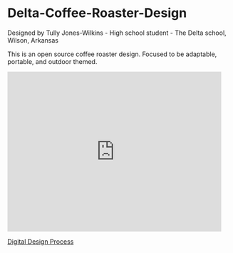 # Delta-Coffee-Roaster-Design
Designed by Tully Jones-Wilkins - High school student - The Delta school, Wilson, Arkansas
   
This is an open source coffee roaster design. Focused to be adaptable, portable, and outdoor themed. 

<iframe width="480" height="360" src="https://www.youtube.com/watch?v=QRO_J9fgrgA&feature=youtu.be" frameborder="0"> </iframe>

[Digital Design Process](https://www.youtube.com/watch?v=QRO_J9fgrgA&feature=youtu.be)
